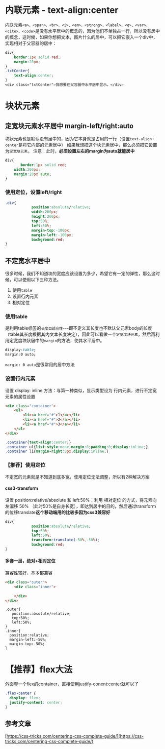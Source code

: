 
# 内联元素 - text-align:center
内联元素`<a>、<span>、<br>、<i>、<em>、<strong>、<label>、<q>、<var>、<cite>、<code>`是没有水平居中的概念的，因为他们不单独占一行，所以没有居中的概念，这时候，如果你想把文本，图片什么的居中，可以把它嵌入一个div中，实现相对于父容器的居中：
```css
div{
    border:1px solid red;
    margin:20px;
}
.txtCenter{
	text-align:center;
}
<div class="txtCenter">我想要在父容器中水平居中显示。</div>
```


# 块状元素 
## 定宽块元素水平居中 margin-left/right:auto
块状元素也是默认没有居中的，因为它本身就是占用的一行（设置`text-align：center`是将它内部的元素居中）
如果我想把这个块元素居中，那么必须把它设置为`定宽块元素`。
注意：此时，**必须设置左右的margin为auto就能居中**
```css
div{
       border:1px solid red;
	width:200px;
	margin:20px auto;
}
```                           


### 使用定位，设置left/right
```css
.div{
            position:absolute/relative;
            width:200px;
            height:200px;
            top:50%;
            left:50%;
            margin-top:-100px;
            margin-left:-100px;
            background:red; 
}
```
## 不定宽水平居中
很多时候，我们不知道块的宽度应该设置为多少，希望它有一定的弹性，那么这时候，可以使用以下三种方法。
1. 使用`table`
2. 设置行内元素
3. 相对定位

### 使用table
是利用table标签的`长度自适应性`---即不定义其长度也不默认父元素body的长度（table其长度根据其内文本长度决定），因此可以看做一个`定宽度块元素`，然后再利用定宽度块状居中的`margin`的方法，使其水平居中。
```css
display:table; 
margin:0 auto;   
```
`margin: 0 auto`是很常用的居中方法

### 设置行内元素
设置 display: inline 方法：与第一种类似，显示类型设为 行内元素，进行不定宽元素的属性设置
```html
<div class="container">
    <ul>
    	<li><a href="#">1</a></li>
        <li><a href="#">2</a></li>
        <li><a href="#">3</a></li>
    </ul>
</div>
```
```css
.container{text-align:center;}
.container ul{list-style:none;margin:0;padding:0;display:inline;}
.container li{margin-right:8px;display:inline;}
```

### 【推荐】使用定位 
不定宽的元素就是不知道到底多宽，使用定位无法调整，所以有2种解决方案
#### css3-transform
设置 position:relative/absolute 和 left:50%：利用 相对定位 的方式，将元素向左偏移 50% （此时50%是自身长宽），即达到居中的目的，然后通过transform的位移translate**这个移动端用的比较多因为css3兼容好**
```css
div{
            position:absolute/relative;
            top:50%;
            left:50%;
            transform:translate(-50%,-50%);
            background:red; 
}
```
#### 多套一层，绝对+相对定位
兼容性较好，基本都兼容
```html
<div class="outer">
    <div class="inner">
         
    </div>
</div>
```
```css3
.outer{
   position:absolute/relative;
   top:50%;
   left:50%;
}
.inner{
  position:relative;
  margin-left:-50%;
  margin-top:-50%;
}
```


# 【推荐】flex大法
外面套一个flex的container，直接使用justify-conent:center就可以了
```css
.flex-center {
  display: flex;
  justify-content: center;
}
```


## 参考文章
[https://css-tricks.com/centering-css-complete-guide/](https://css-tricks.com/centering-css-complete-guide/)

